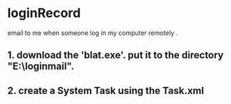 # loginRecord
email to me when someone log in my computer remotely .

## 1. download the 'blat.exe'. put it to the directory "E:\loginmail".

## 2. create a System Task using the Task.xml
